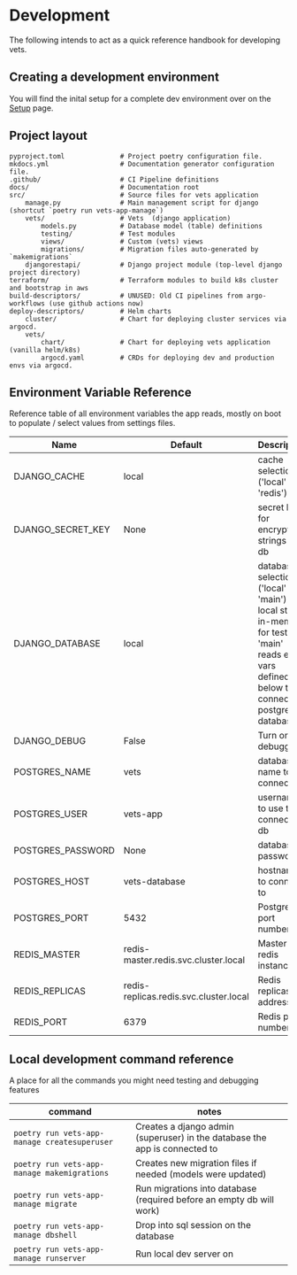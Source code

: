 # Development

The following intends to act as a quick reference handbook for developing vets. 


## Creating a development environment
You will find the inital setup for a complete dev environment over on the [Setup](setup.md) page.

## Project layout
    pyproject.toml              # Project poetry configuration file.
    mkdocs.yml                  # Documentation generator configuration file.
    .github/                    # CI Pipeline definitions
    docs/                       # Documentation root
    src/                        # Source files for vets application
        manage.py               # Main management script for django (shortcut `poetry run vets-app-manage`)
        vets/                   # Vets  (django application)
            models.py           # Database model (table) definitions
            testing/            # Test modules
            views/              # Custom (vets) views
            migrations/         # Migration files auto-generated by `makemigrations`
        djangorestapi/          # Django project module (top-level django project directory)
    terraform/                  # Terraform modules to build k8s cluster and bootstrap in aws
    build-descriptors/          # UNUSED: Old CI pipelines from argo-workflows (use github actions now)
    deploy-descriptors/         # Helm charts
        cluster/                # Chart for deploying cluster services via argocd.
        vets/
            chart/              # Chart for deploying vets application (vanilla helm/k8s)
            argocd.yaml         # CRDs for deploying dev and production envs via argocd. 

## Environment Variable Reference
Reference table of all environment variables the app reads, mostly on boot to populate / select values from settings
files.

| Name              | Default                                | Description                                                                                                                                           | 
|-------------------|----------------------------------------|-------------------------------------------------------------------------------------------------------------------------------------------------------|
| DJANGO_CACHE      | local                                  | cache selection ('local' or 'redis')                                                                                                                  |
| DJANGO_SECRET_KEY | None                                   | secret key for encrypted strings in db                                                                                                                | 
| DJANGO_DATABASE   | local                                  | database selection ('local' or 'main') local starts in-mem db for testing.  <br/>'main' reads env vars defined below to connect to postgres database. | 
| DJANGO_DEBUG      | False                                  | Turn on debugging                                                                                                                                     | 
| POSTGRES_NAME     | vets                                   | database name to connect to                                                                                                                           | 
| POSTGRES_USER     | vets-app                               | username to use to connect to db                                                                                                                      | 
| POSTGRES_PASSWORD | None                                   | database password                                                                                                                                     | 
| POSTGRES_HOST     | vets-database                          | hostname to connect to                                                                                                                                | 
| POSTGRES_PORT     | 5432                                   | Postgres port number                                                                                                                                  |
| REDIS_MASTER      | redis-master.redis.svc.cluster.local   | Master redis instance                                                                                                                                 |
| REDIS_REPLICAS    | redis-replicas.redis.svc.cluster.local | Redis replicas l/b address                                                                                                                            |
| REDIS_PORT        | 6379                                   | Redis port number                                                                                                                                     |

## Local development command reference
A place for all the commands you might need testing and debugging features 

| command                                      | notes                                                                      |
|----------------------------------------------|----------------------------------------------------------------------------|
| `poetry run vets-app-manage createsuperuser` | Creates a django admin (superuser) in the database the app is connected to |
| `poetry run vets-app-manage makemigrations`  | Creates new migration files if needed (models were updated)                |   
| `poetry run vets-app-manage migrate`         | Run migrations into database (required before an empty db will work)       |
| `poetry run vets-app-manage dbshell`         | Drop into sql session on the database                                      |
| `poetry run vets-app-manage runserver` | Run local dev server on [](http://localhost:)

